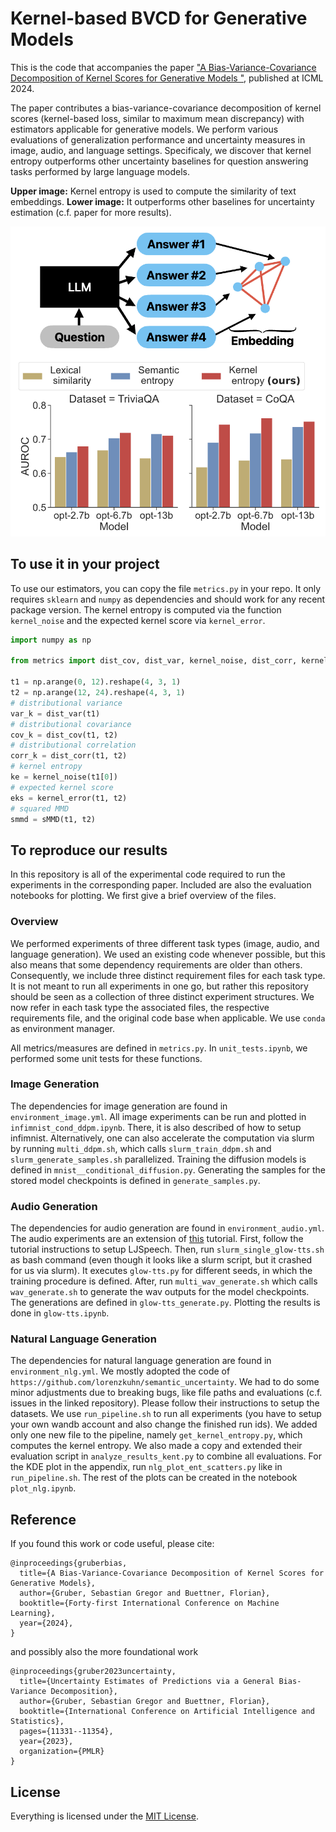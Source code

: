 # Kernel-based BVCD for Generative Models

This is the code that accompanies the paper ["A Bias-Variance-Covariance Decomposition of Kernel Scores for Generative Models
"](https://arxiv.org/abs/2310.05833), published at ICML 2024.

The paper contributes a bias-variance-covariance decomposition of kernel scores (kernel-based loss, similar to maximum mean discrepancy) with estimators applicable for generative models.
We perform various evaluations of generalization performance and uncertainty measures in image, audio, and language settings.
Specificaly, we discover that kernel entropy outperforms other uncertainty baselines for question answering tasks performed by large language models.

**Upper image:** Kernel entropy is used to compute the similarity of text embeddings.
**Lower image:** It outperforms other baselines for uncertainty estimation (c.f. paper for more results).

![Sketch of how kernel entropy is used for large language models](https://github.com/MLO-lab/BVCD_generative_models/blob/main/Screenshot%202024-07-15%20at%2017.34.49.png?raw=true)

## To use it in your project

To use our estimators, you can copy the file `metrics.py` in your repo.
It only requires `sklearn` and `numpy` as dependencies and should work for any recent package version.
The kernel entropy is computed via the function `kernel_noise` and the expected kernel score via `kernel_error`.

```python
import numpy as np

from metrics import dist_cov, dist_var, kernel_noise, dist_corr, kernel_error, sMMD

t1 = np.arange(0, 12).reshape(4, 3, 1)
t2 = np.arange(12, 24).reshape(4, 3, 1)
# distributional variance
var_k = dist_var(t1)
# distributional covariance
cov_k = dist_cov(t1, t2)
# distributional correlation
corr_k = dist_corr(t1, t2)
# kernel entropy
ke = kernel_noise(t1[0])
# expected kernel score
eks = kernel_error(t1, t2)
# squared MMD
smmd = sMMD(t1, t2)
```

## To reproduce our results

In this repository is all of the experimental code required to run the experiments in the corresponding paper.
Included are also the evaluation notebooks for plotting.
We first give a brief overview of the files.

### Overview

We performed experiments of three different task types (image, audio, and language generation).
We used an existing code whenever possible, but this also means that some dependency requirements are older than others.
Consequently, we include three distinct requirement files for each task type.
It is not meant to run all experiments in one go, but rather this repository should be seen as a collection of three distinct experiment structures.
We now refer in each task type the associated files, the respective requirements file, and the original code base when applicable.
We use `conda` as environment manager.

All metrics/measures are defined in `metrics.py`.
In `unit_tests.ipynb`, we performed some unit tests for these functions.

### Image Generation

The dependencies for image generation are found in `environment_image.yml`.
All image experiments can be run and plotted in `infimnist_cond_ddpm.ipynb`.
There, it is also described of how to setup infimnist.
Alternatively, one can also accelerate the computation via slurm by running `multi_ddpm.sh`, which calls `slurm_train_ddpm.sh` and `slurm_generate_samples.sh` parallelized.
Training the diffusion models is defined in `mnist__conditional_diffusion.py`.
Generating the samples for the stored model checkpoints is defined in `generate_samples.py`.

### Audio Generation

The dependencies for audio generation are found in `environment_audio.yml`.
The audio experiments are an extension of [this](https://github.com/coqui-ai/TTS/blob/dev/notebooks/Tutorial_2_train_your_first_TTS_model.ipynb) tutorial.
First, follow the tutorial instructions to setup LJSpeech.
Then, run `slurm_single_glow-tts.sh` as bash command (even though it looks like a slurm script, but it crashed for us via slurm).
It executes `glow-tts.py` for different seeds, in which the training procedure is defined.
After, run `multi_wav_generate.sh` which calls `wav_generate.sh` to generate the wav outputs for the model checkpoints.
The generations are defined in `glow-tts_generate.py`.
Plotting the results is done in `glow-tts.ipynb`.


### Natural Language Generation

The dependencies for natural language generation are found in `environment_nlg.yml`.
We mostly adopted the code of `https://github.com/lorenzkuhn/semantic_uncertainty`.
We had to do some minor adjustments due to breaking bugs, like file paths and evaluations (c.f. issues in the linked repository).
Please follow their instructions to setup the datasets.
We use `run_pipeline.sh` to run all experiments (you have to setup your own wandb account and also change the finished run ids).
We added only one new file to the pipeline, namely `get_kernel_entropy.py`, which computes the kernel entropy.
We also made a copy and extended their evaluation script in `analyze_results_kent.py` to combine all evaluations.
For the KDE plot in the appendix, run `nlg_plot_ent_scatters.py` like in `run_pipeline.sh`.
The rest of the plots can be created in the notebook `plot_nlg.ipynb`.

## Reference
If you found this work or code useful, please cite:

```
@inproceedings{gruberbias,
  title={A Bias-Variance-Covariance Decomposition of Kernel Scores for Generative Models},
  author={Gruber, Sebastian Gregor and Buettner, Florian},
  booktitle={Forty-first International Conference on Machine Learning},
  year={2024},
}
```
and possibly also the more foundational work
```
@inproceedings{gruber2023uncertainty,
  title={Uncertainty Estimates of Predictions via a General Bias-Variance Decomposition},
  author={Gruber, Sebastian Gregor and Buettner, Florian},
  booktitle={International Conference on Artificial Intelligence and Statistics},
  pages={11331--11354},
  year={2023},
  organization={PMLR}
}
```


## License

Everything is licensed under the [MIT License](https://opensource.org/licenses/MIT).
